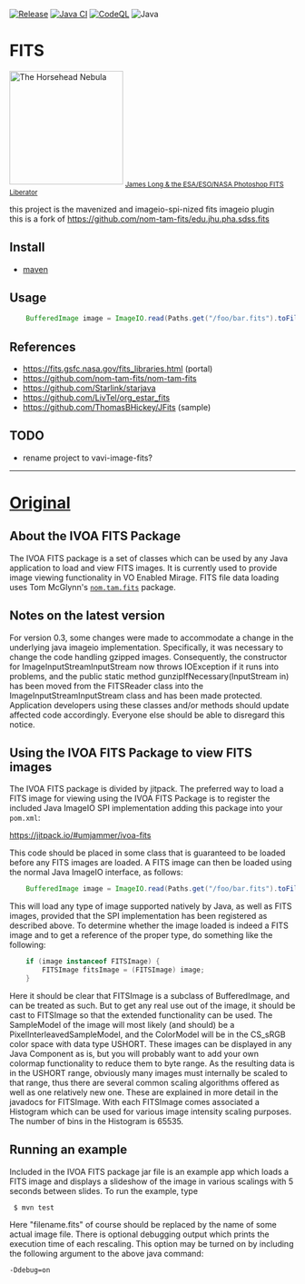 [![Release](https://jitpack.io/v/umjammer/ivoa-fits.svg)](https://jitpack.io/#umjammer/ivoa-fits)
[![Java CI](https://github.com/umjammer/ivoa-fits/actions/workflows/maven.yml/badge.svg)](https://github.com/umjammer/ivoa-fits/actions/workflows/maven.yml)
[![CodeQL](https://github.com/umjammer/ivoa-fits/actions/workflows/codeql-analysis.yml/badge.svg)](https://github.com/umjammer/ivoa-fits/actions/workflows/codeql-analysis.yml)
![Java](https://img.shields.io/badge/Java-17-b07219)

# FITS

<img alt="The Horsehead Nebula" src="https://github.com/umjammer/ivoa-fits/assets/493908/b6374d77-df5e-4458-befa-bf2837210a3c" width="200"/> <sub><a href="https://esahubble.org/projects/fits_liberator/fitsimages/james_long_18/">James Long & the ESA/ESO/NASA Photoshop FITS Liberator</a></sub>

this project is the mavenized and imageio-spi-nized fits imageio plugin<br/>
this is a fork of https://github.com/nom-tam-fits/edu.jhu.pha.sdss.fits

## Install

 * [maven](https://jitpack.io/#umjammer/ivoa-fits)

## Usage

```java
    BufferedImage image = ImageIO.read(Paths.get("/foo/bar.fits").toFile());
```

## References

* https://fits.gsfc.nasa.gov/fits_libraries.html (portal)
* https://github.com/nom-tam-fits/nom-tam-fits
* https://github.com/Starlink/starjava
* https://github.com/LivTel/org_estar_fits
* https://github.com/ThomasBHickey/JFits (sample)

## TODO

* rename project to vavi-image-fits?
---

# [Original](https://github.com/nom-tam-fits/edu.jhu.pha.sdss.fits)

## About the IVOA FITS Package

The IVOA FITS package is a set of classes which can be used by any Java application to load and view FITS images. It is
currently used to provide image viewing functionality in VO Enabled Mirage. FITS file data loading uses Tom McGlynn's
[`nom.tam.fits`](https://github.com/nom-tam-fits/nom-tam-fits) package.

## Notes on the latest version

For version 0.3, some changes were made to accommodate a change in the underlying java imageio implementation.
Specifically, it was necessary to change the code handling gzipped images. Consequently, the constructor for
ImageInputStreamInputStream now throws IOException if it runs into problems, and the public static method
gunzipIfNecessary(InputStream in) has been moved from the FITSReader class into the ImageInputStreamInputStream class
and has been made protected. Application developers using these classes and/or methods should update affected code
accordingly. Everyone else should be able to disregard this notice.

## Using the IVOA FITS Package to view FITS images

The IVOA FITS package is divided by jitpack. The preferred way to load a FITS image for viewing using the IVOA FITS Package
is to register the included Java ImageIO SPI implementation adding this package into your `pom.xml`:

 https://jitpack.io/#umjammer/ivoa-fits

This code should be placed in some class that is guaranteed to be loaded before any FITS images are loaded. A FITS image
can then be loaded using the normal Java ImageIO interface, as follows:

```java
    BufferedImage image = ImageIO.read(Paths.get("/foo/bar.fits").toFile());
```

This will load any type of image supported natively by Java, as well as FITS images, provided that the SPI
implementation has been registered as described above. To determine whether the image loaded is indeed a FITS image and
to get a reference of the proper type, do something like the following:

```java
    if (image instanceof FITSImage) {
        FITSImage fitsImage = (FITSImage) image;
    }
```

Here it should be clear that FITSImage is a subclass of BufferedImage, and can be treated as such. But to get any real
use out of the image, it should be cast to FITSImage so that the extended functionality can be used. The SampleModel of
the image will most likely (and should) be a PixelInterleavedSampleModel, and the ColorModel will be in the CS_sRGB
color space with data type USHORT. These images can be displayed in any Java Component as is, but you will probably want
to add your own colormap functionality to reduce them to byte range. As the resulting data is in the USHORT range,
obviously many images must internally be scaled to that range, thus there are several common scaling algorithms offered
as well as one relatively new one. These are explained in more detail in the javadocs for FITSImage. With each FITSImage
comes associated a Histogram which can be used for various image intensity scaling purposes. The number of bins in the
Histogram is 65535.

## Running an example

Included in the IVOA FITS package jar file is an example app which loads a FITS image and displays a slideshow of the
image in various scalings with 5 seconds between slides. To run the example, type

```shell
 $ mvn test
```

Here "filename.fits" of course should be replaced by the name of some actual image file. There is optional debugging
output which prints the execution time of each rescaling. This option may be turned on by including the following
argument to the above java command:

```
-Ddebug=on
```
